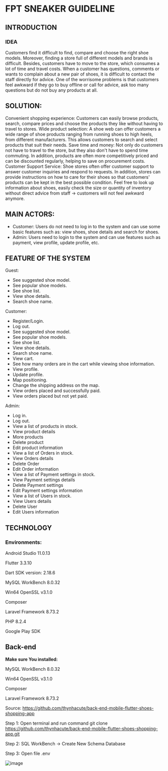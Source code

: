 # FPT SNEAKER GUIDELINE 
## INTRODUCTION
### IDEA
Customers find it difficult to find, compare and choose the right shoe models.
Moreover, finding a store full of different models and brands is difficult.
Besides, customers have to move to the store, which consumes a lot of time and travel costs.
When a customer has questions, comments or wants to complain about a new pair of shoes, it is difficult to contact the staff directly for advice.
One of the worrisome problems is that customers feel awkward if they go to buy offline or call for advice, ask too many questions but do not buy any products at all.

## SOLUTION:
Convenient shopping experience: Customers can easily browse products, search, compare prices and choose the products they like without having to travel to stores.
Wide product selection: A shoe web can offer customers a wide range of shoe products ranging from running shoes to high heels, from different manufacturers. This allows customers to search and select products that suit their needs.
Save time and money: Not only do customers not have to travel to the store, but they also don't have to spend time commuting. In addition, products are often more competitively priced and can be discounted regularly, helping to save on procurement costs.
Customer Support Service: Shoe stores often offer customer support to answer customer inquiries and respond to requests. In addition, stores can provide instructions on how to care for their shoes so that customers' products can be kept in the best possible condition.
Feel free to look up information about shoes, easily check the size or quantity of inventory without direct advice from staff -> customers will not feel awkward anymore.

 ## MAIN ACTORS:
- Customer: Users do not need to log in to the system and can use some basic features such as: view shoes, shoe details and search for shoes.
- Admin: Users need to login to the system and can use features such as payment, view profile, update profile, etc.
 ## FEATURE OF THE SYSTEM
Guest:
- See suggested shoe model.
- See popular shoe models.
- See shoe list.
- View shoe details.
- Search shoe name.

Customer:
- Register/Login.
- Log out.
- See suggested shoe model.
- See popular shoe models.
- See shoe list.
- View shoe details.
- Search shoe name.
- View cart.
- See how many orders are in the cart while viewing shoe information.
- View profile.
- Update profile.
- Map positioning.
- Change the shipping address on the map.
- View orders placed and successfully paid.
- View orders placed but not yet paid.

Admin:
- Log in.
- Log out.
- View a list of products in stock.
- View product details
- More products
- Delete product
- Edit product information
- View a list of Orders in stock.
- View Orders details
- Delete Order
- Edit Order information
- View a list of Payment settings in stock.
- View Payment settings details
- Delete Payment settings
- Edit Payment settings information
- View a list of Users in stock.
- View Users details
- Delete User
- Edit Users information

 ## TECHNOLOGY
### Environments:

Android Studio 11.0.13

Flutter 3.3.10

Dart SDK version: 2.18.6

MySQL WorkBench 8.0.32

Win64 OpenSSL v3.1.0

Composer

Laravel Framework 8.73.2

PHP 8.2.4

Google Play SDK

## Back-end
**Make sure You installed:**

MySQL WorkBench 8.0.32

Win64 OpenSSL v3.1.0

Composer

Laravel Framework 8.73.2

Source: https://github.com/thynhacute/back-end-mobile-flutter-shoes-shopping-app​

Step 1: Open terminal and run command git clone https://github.com/thynhacute/back-end-mobile-flutter-shoes-shopping-app.git​

Step 2: SQL WorkBench -> Create New Schema Database

Step 3: Open file .env

![image](https://github.com/thynhacute/back-end-mobile-flutter-shoes-shopping-app/assets/77708167/b0480a24-3c40-40cb-955e-2ddfb2da97ba)
